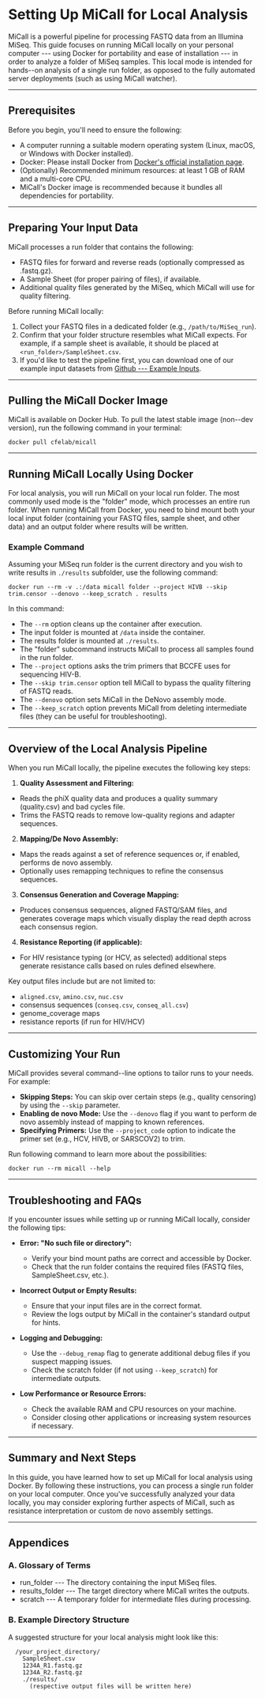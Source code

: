 
# Setting Up MiCall for Local Analysis

MiCall is a powerful pipeline for processing FASTQ data from an Illumina MiSeq. This guide focuses on running MiCall locally on your personal computer --- using Docker for portability and ease of installation --- in order to analyze a folder of MiSeq samples. This local mode is intended for hands--on analysis of a single run folder, as opposed to the fully automated server deployments (such as using MiCall watcher).

---

## Prerequisites

Before you begin, you'll need to ensure the following:

- A computer running a suitable modern operating system (Linux, macOS, or Windows with Docker installed).
- Docker: Please install Docker from [Docker's official installation page](https://docs.docker.com/get-docker/).
- (Optionally) Recommended minimum resources: at least 1 GB of RAM and a multi-core CPU.
- MiCall's Docker image is recommended because it bundles all dependencies for portability.

---

## Preparing Your Input Data

MiCall processes a run folder that contains the following:

- FASTQ files for forward and reverse reads (optionally compressed as .fastq.gz).
- A Sample Sheet (for proper pairing of files), if available.
- Additional quality files generated by the MiSeq, which MiCall will use for quality filtering.

Before running MiCall locally:
1. Collect your FASTQ files in a dedicated folder (e.g., `/path/to/MiSeq_run`).
2. Confirm that your folder structure resembles what MiCall expects. For example, if a sample sheet is available, it should be placed at `<run_folder>/SampleSheet.csv`.
3. If you'd like to test the pipeline first, you can download one of our example input datasets from [Github --- Example Inputs](https://github.com/cfe-lab/MiCall/tree/example-inputs).

---

## Pulling the MiCall Docker Image

MiCall is available on Docker Hub. To pull the latest stable image (non--dev version), run the following command in your terminal:

```shell
docker pull cfelab/micall
```

---

## Running MiCall Locally Using Docker

For local analysis, you will run MiCall on your local run folder. The most commonly used mode is the "folder" mode, which processes an entire run folder. When running MiCall from Docker, you need to bind mount both your local input folder (containing your FASTQ files, sample sheet, and other data) and an output folder where results will be written.

### Example Command

Assuming your MiSeq run folder is the current directory and you wish to write results in `./results` subfolder, use the following command:

```shell
docker run --rm -v .:/data micall folder --project HIVB --skip trim.censor --denovo --keep_scratch . results
```

In this command:
- The `--rm` option cleans up the container after execution.
- The input folder is mounted at `/data` inside the container.
- The results folder is mounted at `./results`.
- The "folder" subcommand instructs MiCall to process all samples found in the run folder.
- The `--project` options asks the trim primers that BCCFE uses for sequencing HIV-B.
- The `--skip trim.censor` option tell MiCall to bypass the quality filtering of FASTQ reads.
- The `--denovo` option sets MiCall in the DeNovo assembly mode.
- The `--keep_scratch` option prevents MiCall from deleting intermediate files (they can be useful for troubleshooting).

---

## Overview of the Local Analysis Pipeline

When you run MiCall locally, the pipeline executes the following key steps:

1. **Quality Assessment and Filtering:**
 - Reads the phiX quality data and produces a quality summary (quality.csv) and bad cycles file.
 - Trims the FASTQ reads to remove low-quality regions and adapter sequences.

2. **Mapping/De Novo Assembly:**
 - Maps the reads against a set of reference sequences or, if enabled, performs de novo assembly.
 - Optionally uses remapping techniques to refine the consensus sequences.

3. **Consensus Generation and Coverage Mapping:**
 - Produces consensus sequences, aligned FASTQ/SAM files, and generates coverage maps which visually display the read depth across each consensus region.

4. **Resistance Reporting (if applicable):**
 - For HIV resistance typing (or HCV, as selected) additional steps generate resistance calls based on rules defined elsewhere.

Key output files include but are not limited to:
 - `aligned.csv`, `amino.csv`, `nuc.csv`
 - consensus sequences (`conseq.csv`, `conseq_all.csv`)
 - genome_coverage maps
 - resistance reports (if run for HIV/HCV)

---

## Customizing Your Run

MiCall provides several command--line options to tailor runs to your needs. For example:

- **Skipping Steps:** You can skip over certain steps (e.g., quality censoring) by using the `--skip` parameter.
- **Enabling de novo Mode:** Use the `--denovo` flag if you want to perform de novo assembly instead of mapping to known references.
- **Specifying Primers:** Use the `--project_code` option to indicate the primer set (e.g., HCV, HIVB, or SARSCOV2) to trim.

Run following command to learn more about the possibilities:

```shell
docker run --rm micall --help
```

---

## Troubleshooting and FAQs

If you encounter issues while setting up or running MiCall locally, consider the following tips:

- **Error: "No such file or directory":**
  - Verify your bind mount paths are correct and accessible by Docker.
  - Check that the run folder contains the required files (FASTQ files, SampleSheet.csv, etc.).

- **Incorrect Output or Empty Results:**
  - Ensure that your input files are in the correct format.
  - Review the logs output by MiCall in the container's standard output for hints.

- **Logging and Debugging:**
  - Use the `--debug_remap` flag to generate additional debug files if you suspect mapping issues.
  - Check the scratch folder (if not using `--keep_scratch`) for intermediate outputs.

- **Low Performance or Resource Errors:**
  - Check the available RAM and CPU resources on your machine.
  - Consider closing other applications or increasing system resources if necessary.

---

## Summary and Next Steps

In this guide, you have learned how to set up MiCall for local analysis using Docker. By following these instructions, you can process a single run folder on your local computer. Once you've successfully analyzed your data locally, you may consider exploring further aspects of MiCall, such as resistance interpretation or custom de novo assembly settings.

---

## Appendices

### A. Glossary of Terms

- run_folder --- The directory containing the input MiSeq files.
- results_folder --- The target directory where MiCall writes the outputs.
- scratch --- A temporary folder for intermediate files during processing.

### B. Example Directory Structure

A suggested structure for your local analysis might look like this:

```
  /your_project_directory/
    SampleSheet.csv
    1234A_R1.fastq.gz
    1234A_R2.fastq.gz
    ./results/
      (respective output files will be written here)
```
